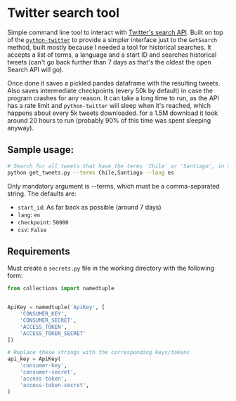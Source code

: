 # Twitter search tool
Simple command line tool to interact with [Twitter's search API](https://developer.twitter.com/en/docs/tweets/search/api-reference/get-search-tweets.html). Built on top of the [`python-twitter`](https://github.com/bear/python-twitter) to provide a simpler interface just to the `GetSearch` method, built mostly because I needed a tool for historical searches. It accepts a list of terms, a language and a start ID and searches historical tweets (can't go back further than 7 days as that's the oldest the open Search API will go). 

Once done it saves a pickled pandas dataframe with the resulting tweets. Also saves intermediate checkpoints (every 50k by default) in case the program crashes for any reason. It can take a long time to run, as the API has a rate limit and `python-twitter` will sleep when it's reached, which happens about every 5k tweets downloaded. for a 1.5M download it took around 20 hours to run (probably 90% of this time was spent sleeping anyway).

## Sample usage:
```bash
# Search for all tweets that have the terms 'Chile' or 'Santiago', in spanish, going as far back as possible
python get_tweets.py --terms Chile,Santiago --lang es
```

Only mandatory argument is --terms, which must be a comma-separated string. The defaults are:
- `start_id`: As far back as possible (around 7 days)
- `lang`: `en`
- `checkpoint`: `50000`
- `csv`: `False`

## Requirements
Must create a `secrets.py` file in the working directory with the following form:
```python
from collections import namedtuple


ApiKey = namedtuple('ApiKey', [
    'CONSUMER_KEY',
    'CONSUMER_SECRET',
    'ACCESS_TOKEN',
    'ACCESS_TOKEN_SECRET'
])

# Replace these strings with the corresponding keys/tokens
api_key = ApiKey(
    'consumer-key',
    'consumer-secret',
    'access-token',
    'access-token-secret',
)
```
